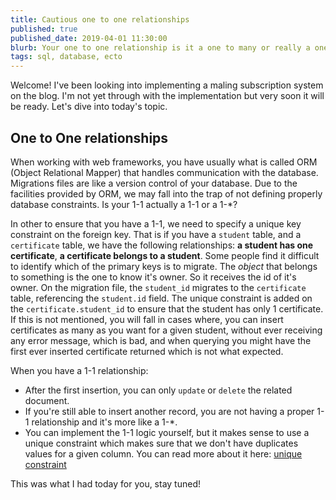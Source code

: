 ```yaml
---
title: Cautious one to one relationships
published: true
published_date: 2019-04-01 11:30:00
blurb: Your one to one relationship is it a one to many or really a one to one?
tags: sql, database, ecto
---
```


Welcome! I've been looking into implementing a maling subscription system on the blog. I'm not yet through with the implementation but very soon it will be ready. Let's dive into today's topic.

## One to One relationships
When working with web frameworks, you have usually what is called ORM (Object Relational Mapper) that handles communication with the database. Migrations files are like a version control of your database. Due to the facilities provided by ORM, we may fall into the trap of not defining properly database constraints. Is your 1-1 actually a 1-1 or a 1-*?

In other to ensure that you have a 1-1, we need to specify a unique key constraint on the foreign key. That is if you have a `student` table, and a `certificate` table, we have the following relationships: **a student has one certificate**, **a certificate belongs to a student**. Some people find it difficult to identify which of the primary keys is to migrate. The *object* that belongs to something is the one to know it's owner. So it receives the id of it's owner. On the migration file, the `student_id` migrates to the `certificate` table, referencing the `student.id` field. The unique constraint is added on the `certificate.student_id` to ensure that the student has only 1 certificate. If this is not mentioned, you will fall in cases where, you can insert certificates as many as you want for a given student, without ever receiving any error message, which is bad, and when querying you might have the first ever inserted certificate returned which is not what expected.

When you have a 1-1 relationship:
- After the first insertion, you can only `update` or `delete` the related document.
- If you're still able to insert another record, you are not having a proper 1-1 relationship and it's more like a 1-*.
- You can implement the 1-1 logic yourself, but it makes sense to use a unique constraint which makes sure that we don't have duplicates values for a given column. You can read more about it here: [unique constraint](https://www.w3schools.com/sql/sql_unique.asp)

This was what I had today for you, stay tuned!